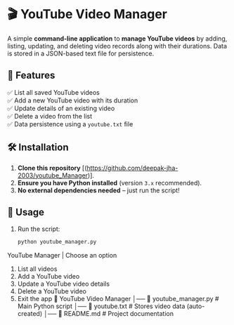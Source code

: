 # 🎬 YouTube Video Manager

A simple **command-line application** to **manage YouTube videos** by adding, listing, updating, and deleting video records along with their durations. Data is stored in a JSON-based text file for persistence.

## 📌 Features

✅ List all saved YouTube videos  
✅ Add a new YouTube video with its duration  
✅ Update details of an existing video  
✅ Delete a video from the list  
✅ Data persistence using a `youtube.txt` file  

## 🛠️ Installation

1. **Clone this repository** [(https://github.com/deepak-jha-2003/youtube_Manager)].
2. **Ensure you have Python installed** (version `3.x` recommended).
3. **No external dependencies needed** – just run the script!

## 🚀 Usage

1. Run the script:
   ```sh
   python youtube_manager.py
YouTube Manager | Choose an option
1. List all videos
2. Add a YouTube video
3. Update a YouTube video details
4. Delete a YouTube video
5. Exit the app
📁 YouTube Video Manager
│── 📜 youtube_manager.py  # Main Python script
│── 📜 youtube.txt         # Stores video data (auto-created)
│── 📜 README.md           # Project documentation

